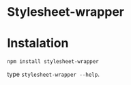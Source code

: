 # Stylesheet-wrapper

# Instalation

	npm install stylesheet-wrapper

type `stylesheet-wrapper --help`.